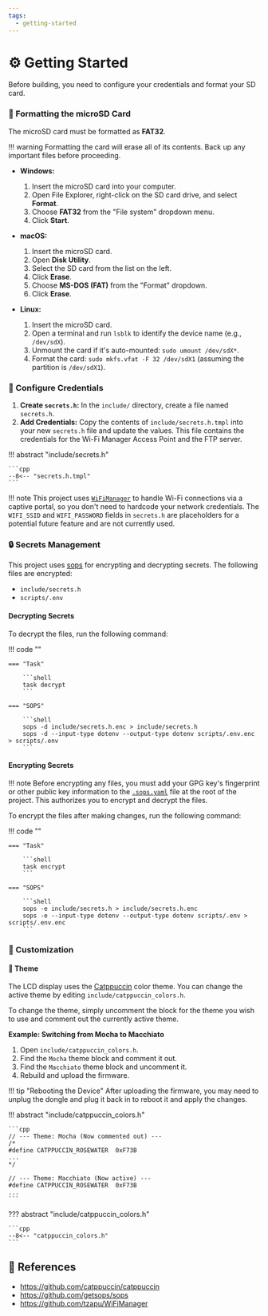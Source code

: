 ```yaml
---
tags:
  - getting-started
---
```

# :gear: Getting Started

Before building, you need to configure your credentials and format your SD card.

### :floppy_disk: Formatting the microSD Card

The microSD card must be formatted as **FAT32**.

!!! warning
    Formatting the card will erase all of its contents. Back up any important files before proceeding.

- **Windows:**
    1.  Insert the microSD card into your computer.
    2.  Open File Explorer, right-click on the SD card drive, and select **Format**.
    3.  Choose **FAT32** from the "File system" dropdown menu.
    4.  Click **Start**.

- **macOS:**
    1.  Insert the microSD card.
    2.  Open **Disk Utility**.
    3.  Select the SD card from the list on the left.
    4.  Click **Erase**.
    5.  Choose **MS-DOS (FAT)** from the "Format" dropdown.
    6.  Click **Erase**.

- **Linux:**
    1.  Insert the microSD card.
    2.  Open a terminal and run `lsblk` to identify the device name (e.g., `/dev/sdX`).
    3.  Unmount the card if it's auto-mounted: `sudo umount /dev/sdX*`.
    4.  Format the card: `sudo mkfs.vfat -F 32 /dev/sdX1` (assuming the partition is `/dev/sdX1`).

### :key: Configure Credentials

1.  **Create `secrets.h`:** In the `include/` directory, create a file named `secrets.h`.
2.  **Add Credentials:** Copy the contents of `include/secrets.h.tmpl` into your new `secrets.h` file and update the values. This file contains the credentials for the Wi-Fi Manager Access Point and the FTP server.

!!! abstract "include/secrets.h"

    ```cpp
    --8<-- "secrets.h.tmpl"
    ```
    
!!! note
    This project uses [`WiFiManager`][1] to handle Wi-Fi connections via a captive portal, so you don't need to hardcode your network credentials. The `WIFI_SSID` and `WIFI_PASSWORD` fields in `secrets.h` are placeholders for a potential future feature and are not currently used.

### :lock: Secrets Management

This project uses [sops][2] for encrypting and decrypting secrets. The following files are encrypted:

- `include/secrets.h`
- `scripts/.env`

#### Decrypting Secrets

To decrypt the files, run the following command:

!!! code ""

    === "Task"
    
        ```shell
        task decrypt
        ```
        
    === "SOPS"
    
        ```shell
        sops -d include/secrets.h.enc > include/secrets.h
        sops -d --input-type dotenv --output-type dotenv scripts/.env.enc > scripts/.env
        ```

#### Encrypting Secrets

!!! note
    Before encrypting any files, you must add your GPG key's fingerprint or other public key information to the [`.sops.yaml`][3] file at the root of the project. This authorizes you to encrypt and decrypt the files.

To encrypt the files after making changes, run the following command:

!!! code ""

    === "Task"
    
        ```shell
        task encrypt
        ```
        
    === "SOPS"
    
        ```shell
        sops -e include/secrets.h > include/secrets.h.enc
        sops -e --input-type dotenv --output-type dotenv scripts/.env > scripts/.env.enc
        ```

### :art: Customization

#### :art: Theme

The LCD display uses the [Catppuccin](https://github.com/catppuccin/catppuccin) color theme. You can change the active theme by editing `include/catppuccin_colors.h`.

To change the theme, simply uncomment the block for the theme you wish to use and comment out the currently active theme.

**Example: Switching from Mocha to Macchiato**

1.  Open `include/catppuccin_colors.h`.
2.  Find the `Mocha` theme block and comment it out.
3.  Find the `Macchiato` theme block and uncomment it.
4.  Rebuild and upload the firmware.

!!! tip "Rebooting the Device"
    After uploading the firmware, you may need to unplug the dongle and plug it back in to reboot it and apply the changes.

!!! abstract "include/catppuccin_colors.h"

    ```cpp
    // --- Theme: Mocha (Now commented out) ---
    /*
    #define CATPPUCCIN_ROSEWATER  0xF73B
    ...
    */

    // --- Theme: Macchiato (Now active) ---
    #define CATPPUCCIN_ROSEWATER  0xF73B
    ...
    ```

??? abstract "include/catppuccin_colors.h"

    ```cpp
    --8<-- "catppuccin_colors.h"
    ```

## :link: References

- <https://github.com/catppuccin/catppuccin>
- <https://github.com/getsops/sops>
- <https://github.com/tzapu/WiFiManager>

[1]: <https://github.com/tzapu/WiFiManager>
[2]: <https://github.com/getsops/sops>
[3]: <https://getsops.io/docs/#using-sopsyaml-conf-to-select-kms-pgp-and-age-for-new-files>
